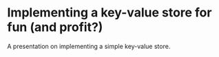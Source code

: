 # Implementing a key-value store for fun (and profit?)

A presentation on implementing a simple key-value store.
